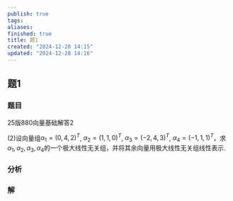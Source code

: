 ```yaml
---
publish: true
tags: 
aliases: 
finished: true
title: 题1
created: "2024-12-28 14:15"
updated: "2024-12-28 14:16"
---
```

## 题1
### 题目

25版880向量基础解答2

(2)设向量组$\alpha_1 = (0,4,2)^T$, $\alpha_2 = (1,1,0)^T$, $\alpha_3 = (-2,4,3)^T$, $\alpha_4 = (-1,1,1)^T$，求$\alpha_1,\alpha_2,\alpha_3,\alpha_4$的一个极大线性无关组，并将其余向量用极大线性无关组线性表示.

### 分析

### 解